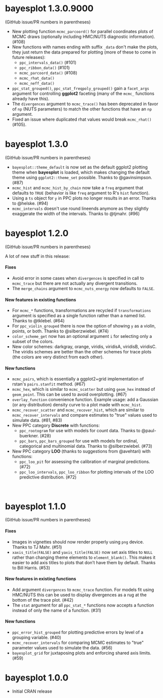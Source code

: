 # bayesplot 1.3.0.9000

(GitHub issue/PR numbers in parentheses)

* New plotting function `mcmc_parcoord()` for parallel coordinates plots of 
  MCMC draws (optionally including HMC/NUTS diagnostic information). (#108)
* New functions with names ending with suffix `_data` don't make the plots, 
  they just return the data prepared for plotting (more of these to come in 
  future releases):
    - `ppc_intervals_data()` (#101)
    - `ppc_ribbon_data()` (#101)
    - `mcmc_parcoord_data()` (#108)
    - `mcmc_rhat_data()`
    - `mcmc_neff_data()`
* `ppc_stat_grouped()`, `ppc_stat_freqpoly_grouped()` gain a `facet_args` 
  argument for controlling **ggplot2** faceting (many of the `mcmc_` functions 
  already have this).
* The `divergences` argument to `mcmc_trace()` has been deprecated in favor 
  of `np` (NUTS parameters) to match the other functions that have an `np` 
  argument.
* Fixed an issue where duplicated rhat values would break `mcmc_rhat()` (#105).


# bayesplot 1.3.0

(GitHub issue/PR numbers in parentheses)

* `bayesplot::theme_default` is now set as the default ggplot2 plotting theme
when **bayesplot** is loaded, which makes changing the default theme using
`ggplot2::theme_set` possible. Thanks to @gavinsimpson. (#87)
* `mcmc_hist` and `mcmc_hist_by_chain` now take a `freq` argument that defaults
to `TRUE` (behavior is like `freq` argument to R's `hist` function).
* Using a `ts` object for `y` in PPC plots no longer results in an error. Thanks
to @helske. (#94)
* `mcmc_intervals` doesn't use round lineends anymore as they slightly 
exaggerate the width of the intervals. Thanks to @tjmahr. (#96)

# bayesplot 1.2.0

(GitHub issue/PR numbers in parentheses)

A lot of new stuff in this release:

#### Fixes
* Avoid error in some cases when `divergences` is specified in call to
`mcmc_trace` but there are not actually any divergent transitions.
* The `merge_chains` argument to `mcmc_nuts_energy` now defaults to `FALSE`.

#### New features in existing functions
* For `mcmc_*` functions, transformations are recycled if `transformations` 
argument is specified as a single function rather than a named list. Thanks to @tklebel. (#64)
* For `ppc_violin_grouped` there is now the option of showing `y` as a violin, 
points, or both. Thanks to @silberzwiebel. (#74)
* `color_scheme_get` now has an optional argument `i` for selecting only a 
subset of the colors.
* New color schemes: darkgray, orange, viridis, viridisA, viridisB, viridisC. 
The viridis schemes are better than the other schemes for trace plots (the 
colors are very distinct from each other).

#### New functions
* `mcmc_pairs`, which is essentially a ggplot2+grid implementation of rstan's
`pairs.stanfit` method. (#67)
* `mcmc_hex`, which is similar to `mcmc_scatter` but using `geom_hex` instead of
`geom_point`. This can be used to avoid overplotting. (#67)
* `overlay_function` convenience function. Example usage: add a Gaussian (or any
distribution) density curve to a plot made with `mcmc_hist`.
* `mcmc_recover_scatter` and `mcmc_recover_hist`, which are similar to `mcmc_recover_intervals` and compare estimates to "true" values used to simulate data. (#81, #83)
* New PPC category __Discrete__ with functions: 
    - `ppc_rootogram` for use with models for count data. Thanks to @paul-buerkner. (#28)
    - `ppc_bars`, `ppc_bars_grouped` for use with models for ordinal, categorical 
 and multinomial data. Thanks to @silberzwiebel. (#73)
* New PPC category __LOO__ (thanks to suggestions from @avehtari) with functions: 
    - `ppc_loo_pit` for assessing the calibration of marginal predictions. (#72)
    - `ppc_loo_intervals`, `ppc_loo_ribbon` for plotting intervals of the LOO predictive distribution. (#72)
<br>

# bayesplot 1.1.0

(GitHub issue/PR numbers in parentheses)

#### Fixes
* Images in vignettes should now render properly using `png` device. Thanks to
TJ Mahr. (#51)
* `xaxis_title(FALSE)` and `yaxis_title(FALSE)` now set axis titles to `NULL` 
rather than changing theme elements to `element_blank()`. This makes it easier
to add axis titles to plots that don’t have them by default. Thanks to Bill
Harris. (#53)

#### New features in existing functions
* Add argument `divergences` to `mcmc_trace` function. For models fit using 
HMC/NUTS this can be used to display divergences as a rug at the bottom of the 
trace plot. (#42)
* The `stat` argument for all `ppc_stat_*` functions now accepts a function
instead of only the name of a function. (#31)

#### New functions
* `ppc_error_hist_grouped` for plotting predictive errors
by level of a grouping variable. (#40)
* `mcmc_recover_intervals` for comparing MCMC estimates to "true"
parameter values used to simulate the data. (#56)
* `bayesplot_grid` for juxtaposing plots and enforcing shared
axis limits. (#59)


# bayesplot 1.0.0

* Initial CRAN release
